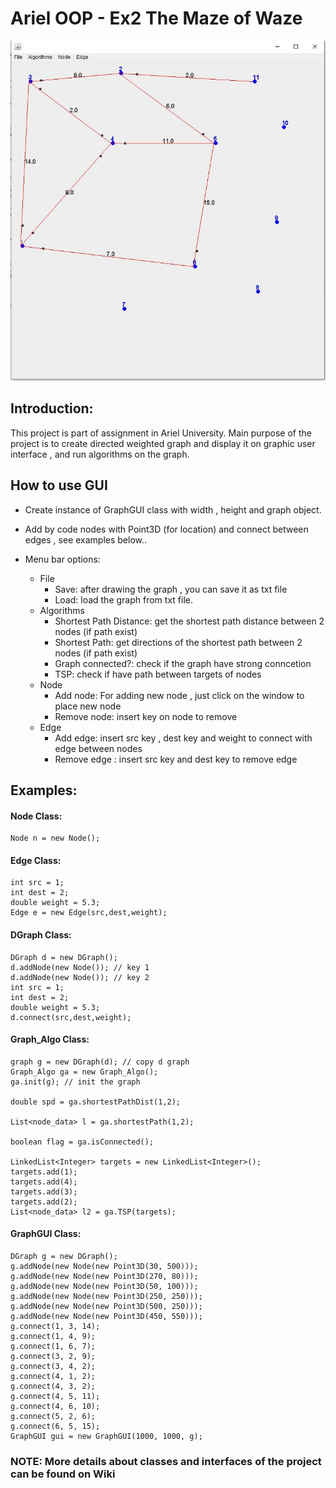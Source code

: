 # Ariel OOP - Ex2 The Maze of Waze

![graph1](https://github.com/ElielGez/Ex2/blob/master/images_examples/Capture.JPG)

## Introduction:
This project is part of assignment in Ariel University.
Main purpose of the project is to create directed weighted graph and display it on graphic user interface , 
and run algorithms on the graph.

## How to use GUI

* Create instance of GraphGUI class with width , height and graph object.

* Add by code nodes with Point3D (for location) and connect between edges , see examples below..

* Menu bar options:
	- File
		- Save: after drawing the graph , you can save it as txt file
		- Load: load the graph from txt file.
	- Algorithms
		- Shortest Path Distance: get the shortest path distance between 2 nodes (if path exist)
		- Shortest Path: get directions of the shortest path between 2 nodes (if path exist)
		- Graph connected?: check if the graph have strong conncetion
		- TSP: check if have path between targets of nodes
	- Node
		- Add node: For adding new node , just click on the window to place new node
		- Remove node: insert key on node to remove
	- Edge
		- Add edge: insert src key , dest key and weight to connect with edge between nodes
		- Remove edge : insert src key and dest key to remove edge
	
## Examples:

#### Node Class:
```
Node n = new Node();
```

#### Edge Class:
```
int src = 1;
int dest = 2;
double weight = 5.3;
Edge e = new Edge(src,dest,weight);
```

#### DGraph Class:
```
DGraph d = new DGraph();
d.addNode(new Node()); // key 1
d.addNode(new Node()); // key 2
int src = 1;
int dest = 2;
double weight = 5.3;
d.connect(src,dest,weight);
```

#### Graph_Algo Class:
```
graph g = new DGraph(d); // copy d graph
Graph_Algo ga = new Graph_Algo();
ga.init(g); // init the graph

double spd = ga.shortestPathDist(1,2);

List<node_data> l = ga.shortestPath(1,2);

boolean flag = ga.isConnected();

LinkedList<Integer> targets = new LinkedList<Integer>();
targets.add(1);
targets.add(4);
targets.add(3);
targets.add(2);
List<node_data> l2 = ga.TSP(targets);
```

#### GraphGUI Class:
```
DGraph g = new DGraph();
g.addNode(new Node(new Point3D(30, 500)));
g.addNode(new Node(new Point3D(270, 80)));
g.addNode(new Node(new Point3D(50, 100)));
g.addNode(new Node(new Point3D(250, 250)));
g.addNode(new Node(new Point3D(500, 250)));
g.addNode(new Node(new Point3D(450, 550)));
g.connect(1, 3, 14);
g.connect(1, 4, 9);
g.connect(1, 6, 7);
g.connect(3, 2, 9);
g.connect(3, 4, 2);
g.connect(4, 1, 2);
g.connect(4, 3, 2);
g.connect(4, 5, 11);
g.connect(4, 6, 10);
g.connect(5, 2, 6);
g.connect(6, 5, 15);
GraphGUI gui = new GraphGUI(1000, 1000, g);
```
### **NOTE: More details about classes and interfaces of the project can be found on Wiki**
